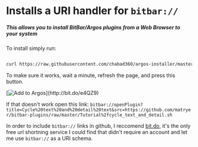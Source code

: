 
# Installs a URI handler for `bitbar://`

##### This allows you to install BitBar/Argos plugins from a Web Browser to your system

To install simply run:

```bash

curl https://raw.githubusercontent.com/chabad360/argos-installer/master/install.sh | sudo sh

```

To make sure it works, wait a minute, refresh the page, and press this button.

[![Add to Argos](https://img.shields.io/static/v1?style=for-the-badge&logo=addthis&message=Add%20%20to%20Argos&color=green&logoColor=white&label=&link="bitbar://openPlugin?title=Cycle%20text%20and%20detail%20text&src=https://github.com/matryer/bitbar-plugins/raw/master/Tutorial%2fcycle_text_and_detail.sh")](http://bit.do/e4QZ9)

If that doesn't work open this link: `bitbar://openPlugin?title=Cycle%20text%20and%20detail%20text&src=https://github.com/matryer/bitbar-plugins/raw/master/Tutorial%2fcycle_text_and_detail.sh`

In order to include `bitbar://` links in github, I reccomend [bit.do](bit.do), it's the only free url shortning service I could find that didn't require an account and let me use `bitbar://` as a URI schema.
